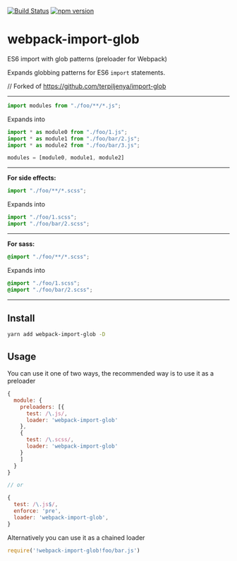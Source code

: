 [![Build Status](https://travis-ci.org/brunoosilva/webpack-import-glob.svg)](https://travis-ci.org/brunoosilva/webpack-import-glob)
[![npm version](https://badge.fury.io/js/webpack-import-glob.svg)](https://badge.fury.io/js/webpack-import-glob)
# webpack-import-glob
ES6 import with glob patterns (preloader for Webpack)

Expands globbing patterns for ES6 `import` statements.

// Forked of https://github.com/terpiljenya/import-glob

---
```js
import modules from "./foo/**/*.js";
```
Expands into
```js
import * as module0 from "./foo/1.js";
import * as module1 from "./foo/bar/2.js";
import * as module2 from "./foo/bar/3.js";

modules = [module0, module1, module2]
```
---
__For side effects:__

```js
import "./foo/**/*.scss";
```
Expands into
```js
import "./foo/1.scss";
import "./foo/bar/2.scss";
```
---
__For sass:__

```scss
@import "./foo/**/*.scss";
```
Expands into
```scss
@import "./foo/1.scss";
@import "./foo/bar/2.scss";
```

---

## Install
```sh
yarn add webpack-import-glob -D
```

## Usage
You can use it one of two ways, the recommended way is to use it as a preloader

```js
{
  module: {
    preloaders: [{
      test: /\.js/,
      loader: 'webpack-import-glob'
    },
    {
      test: /\.scss/,
      loader: 'webpack-import-glob'
    }
    ]
  }
}

// or

{
  test: /\.js$/,
  enforce: 'pre',
  loader: 'webpack-import-glob',
}
```

Alternatively you can use it as a chained loader
```js
require('!webpack-import-glob!foo/bar.js')
```
